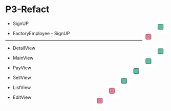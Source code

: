 # P3-Refact




- SignUP <img src="icon/iconS.png" align = "right" >

- FactoryEmployee - SignUP <img src="icon/iconN.png" align = "right" >


-----------------------------------

- DetailView <img src="icon/iconS.png" align = "right" >

- MainView <img src="icon/iconS.png" align = "right" >

- PayView <img src="icon/iconS.png" align = "right" >

- SellView <img src="icon/iconS.png" align = "right" >

- ListView <img src="icon/iconN.png" align = "right" >

- EditView <img src="icon/iconN.png" align = "right" >
